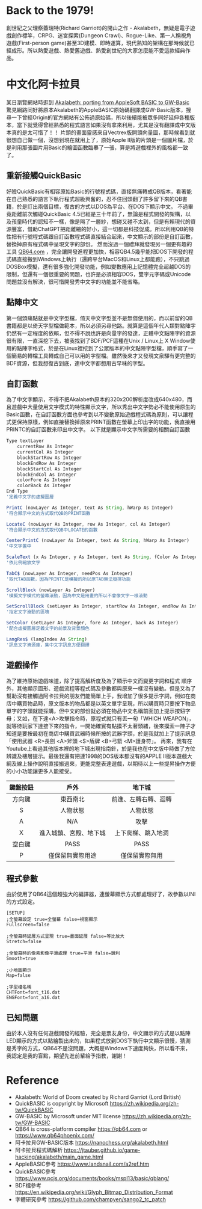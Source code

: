 # Back to the 1979!
創世紀之父理察蓋瑞特(Richard Garriott)的開山之作 - Akalabeth，無疑是電子遊戲創作標竿，CRPG、迷宮探索(Dungeon Crawl)、Rogue-Like、第一人稱視角遊戲(First-person game)甚至3D建模、即時運算，現代熟知的架構在那時候就已經成形。所以熱愛遊戲、熱愛舊遊戲、熱愛創世紀的大家怎麼能不愛這款經典作品。 

# 中文化阿卡拉貝
某日瀏覽網站時逛到 [Akalabeth: porting from AppleSoft BASIC to GW-Basic](https://nanochess.org/akalabeth.html) 驚見網路同好將原本Akalabeth的AppleBASIC原始碼翻譯成GW-Basic版本，搜尋一下曾經Origin的官方網站有公佈過原始碼，所以後續能被眾多同好延伸各種版本，當下就覺得曾經熟悉的程式語言如果沒有拿來利用，尤其是沒有翻譯成中文版本真的是太可惜了！！
片頭的畫面靈感來自Vectrex版開頭向量圖，那時候看到就很想自己做一個，沒想到現在就用上了，原始Apple II版的片頭是一個圖片檔，於是利用那張圖片用Basic的繪圖函數臨摹了一張，算是將遊戲裡外的風格都一致了。

## 重新接觸QuickBasic
好險QuickBasic有相容原始Basic的行號程式碼，直接無痛轉成QB版本，看著能在自己熟悉的語言下執行程式超級興奮的，忍不住回頭翻了許多留下來的QB書籍，於是訂出兩個目標，復古的方式以DOS為平台、在DOS下顯示中文。
不過畢竟距離前次觸碰QuickBasic 4.5已經是三十年前了，無論是程式開發的架構，以及孩童時代的認知不一樣，像是隔了一層紗，想碰又碰不太到，但是有賴現代的資源豐富，借助ChatGPT把距離縮的好小，這一切都是科技促成。所以利用QB的特性把有行號程式碼跟自訂函數程式碼直接結合起來，中文顯示的部份是自訂函數，替換掉原有程式碼中呈現文字的部份。
然而沒過一個禮拜就發現另一個更有趣的工具 [QB64.com](https://qb64.com/) ，完全讓開發進程更加快，相容QB4.5幾乎能把DOS下開發的程式碼直接搬到Windows上執行（還跨平台MacOS和Linux上都能跑），不只跳過DOSBox模擬，還有很多強化開發功能，例如變數應用上記憶體完全超越DOS的限制，但還有一個很重要的問題，也許是必須相容DOS，雙字元字碼或Unicode問題並沒有解決，很可惜開發秀中文字的功能並不能省略。

## 點陣中文
第一個頭痛點就是中文字型檔，倚天中文字型並不是無償使用的，而以前留的QB書籍都是以倚天字型檔做範本，所以必須另尋他路。就算是這個年代人類對點陣字仍然有一定程度的依賴，但不得不說也許是向量字的發達，正體中文點陣字的資源很有限，一直深挖下去，被我找到了BDF/PCF這種在Unix / Linux上 X Window使用的點陣字格式，於是在Linux裡挖到了公眾版本的中文點陣字型檔，順手寫了一個簡易的轉檔工具轉成自己可以用的字型檔。雖然後來才又發現文泉驛有更完整的BDF資源，但我想復古到底，連中文字都想用古早味的字型。

## 自訂函數
為了中文字顯示，不得不把Akalabeth原本的320x200解析度改成640x480，而且遊戲中大量使用文字模式的特性顯示文字，所以秀出中文字勢必不能使用原生的Basic函數，在自訂函數方面也參考到以不變動原始遊戲程式碼為原則，可以讓程式更保持原樣，例如直接替換掉原來PRINT函數在螢幕上印出字的功能，我直接用PRINTC的自訂函數來印出中文字。
以下就是顯示中文字所需要的相關自訂函數
```javascript
Type textLayer
    currentRow As Integer
    currentCol As Integer
    blockStartRow As Integer
    blockEndRow As Integer
    blockStartCol As Integer
    blockEndCol As Integer
    colorFore As Integer
    colorBack As Integer
End Type
'定義中文字的虛擬圖層

PrintC (nowLayer As Integer, text As String, hWarp As Integer)
'符合顯示中文的方式取代QB的PRINT函數

LocateC (nowLayer As Integer, row As Integer, col As Integer)
'符合顯示中文的方式取代QB中LOCATE的函數

CenterPrintC (nowLayer As Integer, text As String, hWarp As Integer)
'中文字置中

ScaleText (x As Integer, y As Integer, text As String, fColor As Integer, bColor As Integer, chScale As Integer)
'依比例縮放文字

TabC$ (nowLayer As Integer, needPos As Integer)
'取代TAB函數，因為PRINTC是模擬的所以原TAB無法發揮功能

ScrollBlock (nowLayer As Integer)
'模擬文字模式的螢幕滾動，因為中文是用畫的所以不會像文字一樣滾動

SetScrollBlock (setLayer As Integer, startRow As Integer, endRow As Integer, startCol As Integer, endCol As Integer)
'指定文字滾動的區塊

SetColor (setLayer As Integer, fore As Integer, back As Integer)
'配合虛擬圖層定義文字的前景及背景顏色

LangRes$ (langIndex As String)
'訊息文字資源庫，集中文字訊息方便翻譯
```

## 遊戲操作
為了維持原始遊戲味道，除了提高解析度及為了顯示中文而變更字詞和程式
順序外，其他顯示圖形、遊戲流程等程式碼及參數都與原來一樣沒有變動。但是又為了幫助沒有接觸過阿卡拉貝的朋友們能簡單上手，我增加了很多提示字詞，例如在商店中購買物品時，原文版本的物品都是以英文單字呈現，所以購買時只要按下物品單字的字頭就能採購，但中文的部份就必須在物品中文名稱前面加上提示按鈕字母；又如，在下達\<A>攻擊指令時，原程式就只有丟一句「WHICH WEAPON」，就等待玩家下達接下來的指令，一開始確實有點摸不太著頭緒，後來摸索一陣子才知道是要按最初在商店中購買武器時候所按的武器字頭，於是我就加上了提示訊息「使用武器 \<R>長劍 \<A>斧頭 \<S>盾牌 \<B>弓箭 \<M>護身符」。
再來，我有在Youtube上看過其他版本裡的地下城出現指南針，於是我也在中文版中時做了方位辨識及樓層提示。最後我還有把連1998的DOS版本都沒有的APPLE II版本遊戲大綱及線上操作說明直接搬過來，更能完整表達遊戲，以期待以上一些提昇操作方便的小小功能讓更多人能接受。

|鍵盤按鈕     |戶外               |地下城             |
|:---------:|:-----------------:|:----------------:|
|方向鍵      |東西南北            |前進、左轉右轉、迴轉  |
|S          |人物狀態            |人物狀態            |
|A          |N/A                |攻擊               |
|X          |進入城鎮、宮殿、地下城 |上下爬梯、跳入地洞   |
|空白鍵      |PASS               |PASS              |
|P          |僅保留無實際用途      | 僅保留實際無用     |


## 程式參數
由於使用了QB64這個超強大的編譯器，連螢幕顯示方式都處理好了，故參數以INI的方式設定。
```
[SETUP]
;全螢幕設定 true=全螢幕 false=視窗顯示
Fullscreen=false

;全螢幕時延展方式呈現 true=畫面延展 false=等比放大
Stretch=false

;全螢幕時的像素影像平滑處理 true=平滑 false=銳利
Smooth=true

;小地圖顯示
Map=false

;字型檔名稱
CHTFont=font_t16.dat
ENGFont=font_a16.dat
```

## 已知問題
由於本人沒有任何遊戲開發的經驗，完全是票友身份，中文顯示的方式是以點陣LED顯示的方式以點繪製出來的，如果程式放到DOS下執行中文顯示很慢，猜測是秀字的方式，QB64不是沒問題，大概是Windows下速度夠快，所以看不來，我認定是我的盲點，期望先進前輩給予指教，謝謝！


# Reference
* Akalabeth: World of Doom created by Richard Garriot (Lord British) 
* QuickBASIC is copyright by Microsoft https://zh.wikipedia.org/zh-tw/QuickBASIC 
* GW-BASIC by Microsoft under MIT license https://zh.wikipedia.org/zh-tw/GW-BASIC 
* QB64 is cross-platform compiler https://qb64.com or https://www.qb64phoenix.com/ 
* 阿卡拉貝GW-BASIC版本 https://nanochess.org/akalabeth.html 
* 阿卡拉貝程式碼解析 https://jtauber.github.io/game-hacking/akalabeth/main_game.html 
* AppleBASIC參考 https://www.landsnail.com/a2ref.htm 
* QuickBASIC參考 https://www.pcjs.org/documents/books/mspl13/basic/qblang/ 
* BDF檔參考 https://en.wikipedia.org/wiki/Glyph_Bitmap_Distribution_Format 
* 字體研究參考 https://github.com/champyen/sango2_tc_patch 
